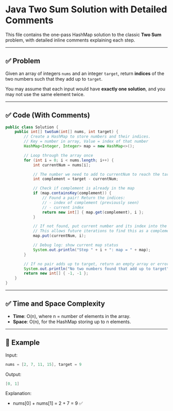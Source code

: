 # Java Two Sum Solution with Detailed Comments

This file contains the one-pass HashMap solution to the classic **Two Sum** problem, with detailed inline comments explaining each step.

---

## ✅ Problem
Given an array of integers `nums` and an integer `target`, return **indices** of the two numbers such that they add up to `target`.

You may assume that each input would have **exactly one solution**, and you may not use the same element twice.

---

## ✅ Code (With Comments)

```java
public class Solution {
    public int[] twoSum(int[] nums, int target) {
        // Create a HashMap to store numbers and their indices.
        // Key = number in array, Value = index of that number
        HashMap<Integer, Integer> map = new HashMap<>();

        // Loop through the array once
        for (int i = 0; i < nums.length; i++) {
            int currentNum = nums[i];

            // The number we need to add to currentNum to reach the target
            int complement = target - currentNum;

            // Check if complement is already in the map
            if (map.containsKey(complement)) {
                // Found a pair! Return the indices:
                // - index of complement (previously seen)
                // - current index
                return new int[] { map.get(complement), i };
            }

            // If not found, put current number and its index into the map
            // This allows future iterations to find this as a complement
            map.put(currentNum, i);

            // Debug log: show current map status
            System.out.println("Step " + i + ": map = " + map);
        }

        // If no pair adds up to target, return an empty array or error indicator
        System.out.println("No two numbers found that add up to target");
        return new int[] { -1, -1 };
    }
}
```

---

## ✅ Time and Space Complexity

- **Time**: O(n), where n = number of elements in the array.
- **Space**: O(n), for the HashMap storing up to n elements.

---

## 🧪 Example

Input:
```java
nums = [2, 7, 11, 15], target = 9
```

Output:
```java
[0, 1]
```

Explanation:
- nums[0] + nums[1] = 2 + 7 = 9 ✅
